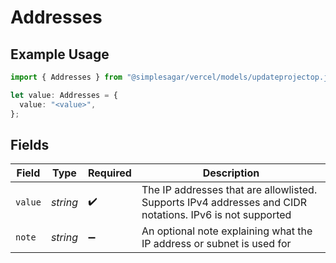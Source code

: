 # Addresses

## Example Usage

```typescript
import { Addresses } from "@simplesagar/vercel/models/updateprojectop.js";

let value: Addresses = {
  value: "<value>",
};
```

## Fields

| Field                                                                                                    | Type                                                                                                     | Required                                                                                                 | Description                                                                                              |
| -------------------------------------------------------------------------------------------------------- | -------------------------------------------------------------------------------------------------------- | -------------------------------------------------------------------------------------------------------- | -------------------------------------------------------------------------------------------------------- |
| `value`                                                                                                  | *string*                                                                                                 | :heavy_check_mark:                                                                                       | The IP addresses that are allowlisted. Supports IPv4 addresses and CIDR notations. IPv6 is not supported |
| `note`                                                                                                   | *string*                                                                                                 | :heavy_minus_sign:                                                                                       | An optional note explaining what the IP address or subnet is used for                                    |